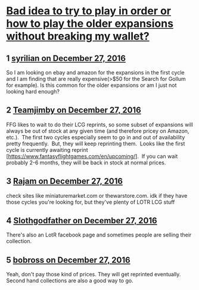 # [Bad idea to try to play in order or how to play the older expansions without breaking my wallet?](https://community.fantasyflightgames.com/topic/237997-bad-idea-to-try-to-play-in-order-or-how-to-play-the-older-expansions-without-breaking-my-wallet/)

## 1 [syrilian on December 27, 2016](https://community.fantasyflightgames.com/topic/237997-bad-idea-to-try-to-play-in-order-or-how-to-play-the-older-expansions-without-breaking-my-wallet/?do=findComment&comment=2560643)

So I am looking on ebay and amazon for the expansions in the first cycle and I am finding that are really expensive(>$50 for the Search for Gollum for example). Is this common for the older expansions or am I just not looking hard enough?

## 2 [Teamjimby on December 27, 2016](https://community.fantasyflightgames.com/topic/237997-bad-idea-to-try-to-play-in-order-or-how-to-play-the-older-expansions-without-breaking-my-wallet/?do=findComment&comment=2560717)

FFG likes to wait to do their LCG reprints, so some subset of expansions will always be out of stock at any given time (and therefore pricey on Amazon, etc.).  The first two cycles especially seem to go in and out of availability pretty frequently.  But, they will keep reprinting them.  Looks like the first cycle is currently awaiting reprint [https://www.fantasyflightgames.com/en/upcoming/].  If you can wait probably 2-6 months, they will be back in stock at normal prices.

## 3 [Rajam on December 27, 2016](https://community.fantasyflightgames.com/topic/237997-bad-idea-to-try-to-play-in-order-or-how-to-play-the-older-expansions-without-breaking-my-wallet/?do=findComment&comment=2560806)

check sites like miniaturemarket.com or thewarstore.com. idk if they have those cycles you're looking for, but they've plenty of LOTR LCG stuff

## 4 [Slothgodfather on December 27, 2016](https://community.fantasyflightgames.com/topic/237997-bad-idea-to-try-to-play-in-order-or-how-to-play-the-older-expansions-without-breaking-my-wallet/?do=findComment&comment=2561036)

There's also an LotR facebook page and sometimes people are selling their collection.

## 5 [bobross on December 27, 2016](https://community.fantasyflightgames.com/topic/237997-bad-idea-to-try-to-play-in-order-or-how-to-play-the-older-expansions-without-breaking-my-wallet/?do=findComment&comment=2561058)

Yeah, don't pay those kind of prices. They will get reprinted eventually. Second hand collections are also a good way to go.

